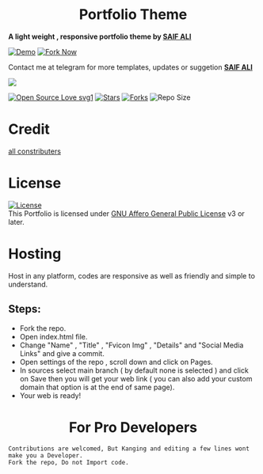 <h1 align="center">Portfolio Theme</h1>
<p><b>A light weight , responsive portfolio theme by <a href="https://github.com/saifalisew1508">SAIF ALI</a></b></p>

[![Demo](https://img.shields.io/badge/Live-Demo-blue?style=flat-square)](https://saifalisew1508.github.io/Portfolio/)
[![Fork Now](https://img.shields.io/badge/Fork-Now-red?style=flat-square)](https://github.com/saifalisew1508/Portfolio/fork)

<p> Contact me at telegram for more templates, updates or suggetion <a href="https://t.me/saifalisew1508"><b>SAIF ALI</b></a></p>

<img src="https://github.com/saifalisew1508/Portfofio/blob/main/assets/images/Screenshot.png">


[![Open Source Love svg1](https://badges.frapsoft.com/os/v1/open-source.png?v=103)]( https://github.com/saifalisew1508/Portfolio)
[![Stars](https://img.shields.io/github/stars/saifalisew1508/Portfolio?&style=flat-square)]( https://github.com/saifalisew1508/Portfolio/stargazers)
[![Forks](https://img.shields.io/github/forks/saifalisew1508/Portfolio?&style=flat-square)]( https://github.com/saifalisew1508/Portfolio/network/members)
![Repo Size](https://img.shields.io/github/repo-size/saifalisew1508/Portfolio?style=flat-square)


# Credit
[all constributers](https://github.com/saifalisew1508/Portfolio/graphs/contributors)

# License

[![License](https://www.gnu.org/graphics/agplv3-155x51.png)](LICENSE)   
This Portfolio is licensed under [GNU Affero General Public License](https://www.gnu.org/licenses/agpl-3.0.en.html) v3 or later.

# Hosting

Host in any platform, codes are responsive as well as friendly and simple to understand.

## Steps:

* Fork the repo.
* Open index.html file.
* Change "Name" , "Title" , "Fvicon Img" , "Details" and "Social Media Links" and give a commit.
* Open settings of the repo , scroll down and click on Pages.
* In sources select main branch ( by default none is selected ) and click on Save then you will get your web link ( you can also add your custom domain that option is at the end of same page). 
* Your web is ready!


<h1 align="center"> For Pro Developers </h1>

```
Contributions are welcomed, But Kanging and editing a few lines wont make you a Developer.
Fork the repo, Do not Import code.

```
